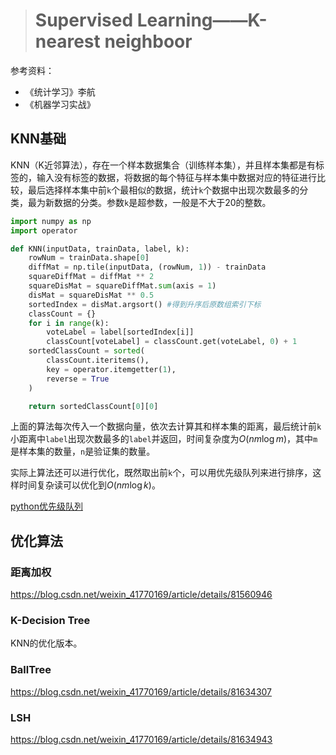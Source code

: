 > # Supervised Learning——K-nearest neighboor

参考资料：

* 《统计学习》李航
* 《机器学习实战》

## KNN基础

KNN（K近邻算法），存在一个样本数据集合（训练样本集），并且样本集都是有标签的，输入没有标签的数据，将数据的每个特征与样本集中数据对应的特征进行比较，最后选择样本集中前`k`个最相似的数据，统计`k`个数据中出现次数最多的分类，最为新数据的分类。参数`k`是超参数，一般是不大于20的整数。

```python
import numpy as np
import operator

def KNN(inputData, trainData, label, k):
    rowNum = trainData.shape[0]
    diffMat = np.tile(inputData, (rowNum, 1)) - trainData
    squareDiffMat = diffMat ** 2
    squareDisMat = squareDiffMat.sum(axis = 1)
    disMat = squareDisMat ** 0.5
    sortedIndex = disMat.argsort() #得到升序后原数组索引下标
    classCount = {}
    for i in range(k):
        voteLabel = label[sortedIndex[i]]
        classCount[voteLabel] = classCount.get(voteLabel, 0) + 1
    sortedClassCount = sorted(
        classCount.iteritems(), 
        key = operator.itemgetter(1), 
        reverse = True
    )

    return sortedClassCount[0][0]
```

上面的算法每次传入一个数据向量，依次去计算其和样本集的距离，最后统计前`k`小距离中`label`出现次数最多的`label`并返回，时间复杂度为$O(nm\log{m})$，其中`m`是样本集的数量，`n`是验证集的数量。

实际上算法还可以进行优化，既然取出前`k`个，可以用优先级队列来进行排序，这样时间复杂读可以优化到$O(nm\log{k})$。

[python优先级队列](https://geek-docs.com/python/python-examples/python-priority-queue.html)



## 优化算法

### 距离加权

https://blog.csdn.net/weixin_41770169/article/details/81560946

### K-Decision Tree

KNN的优化版本。

### BallTree

https://blog.csdn.net/weixin_41770169/article/details/81634307

### LSH

https://blog.csdn.net/weixin_41770169/article/details/81634943

